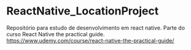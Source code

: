 # ReactNative_LocationProject
Repositório para estudo de desenvolvimento em react native. Parte do curso React Native the practical guide. https://www.udemy.com/course/react-native-the-practical-guide/
